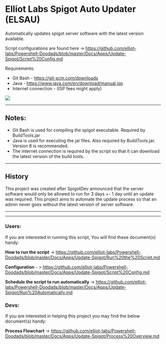 # Elliot Labs Spigot Auto Updater (ELSAU)
Automatically updates spigot server software with the latest version available.

Script configurations are found here -> https://github.com/elliot-labs/Powershell-Doodads/blob/master/Docs/Apps/Update-Spigot/Script%20Config.md

Requirements:
 - Git Bash - https://git-scm.com/downloads
 - Java - https://www.java.com/en/download/manual.jsp
 - Internet connection - (ISP fees might apply)
 
<img src="https://docs.google.com/drawings/d/e/2PACX-1vRp6jfZOqiUOHbuzppF1e4PLpVKmefBePfBmoARuLyUHkR7Wix-9cYc51crND-RAZk3D3XrKXMuVXbm/pub?w=960&amp;h=540">

---
## Notes:

 - Git Bash is used for compiling the spigot executable. Required by BuildTools.jar
 - Java is used for executing the jar files. Also required by BuildTools.jar. Version 8 is recommended.
 - The internet connection is required by the script so that it can download the latest version of the build tools.

---
## History
This project was created after SpigotDev announced that the server software would only be allowed to run for 3 days +- 1 day until an update was required.
This project aims to automate the update process so that an admin never goes without the latest version of server software.

---

---

### Users:
If you are interested in running this script, You will find these document(s) handy:

**How to run the script** -> https://github.com/elliot-labs/Powershell-Doodads/blob/master/Docs/Apps/Update-Spigot/Run%20the%20Script.md

**Configuration** - > https://github.com/elliot-labs/Powershell-Doodads/blob/master/Docs/Apps/Update-Spigot/Script%20Config.md

**Schedule the script to run automatically** -> https://github.com/elliot-labs/Powershell-Doodads/blob/master/Docs/Apps/Update-Spigot/Run%20Automatically.md

### Devs:
If you are interested in helping this project you may find the below document(s) handy:

**Process Flowchart** -> https://github.com/elliot-labs/Powershell-Doodads/blob/master/Docs/Apps/Update-Spigot/Process%20Overview.md
